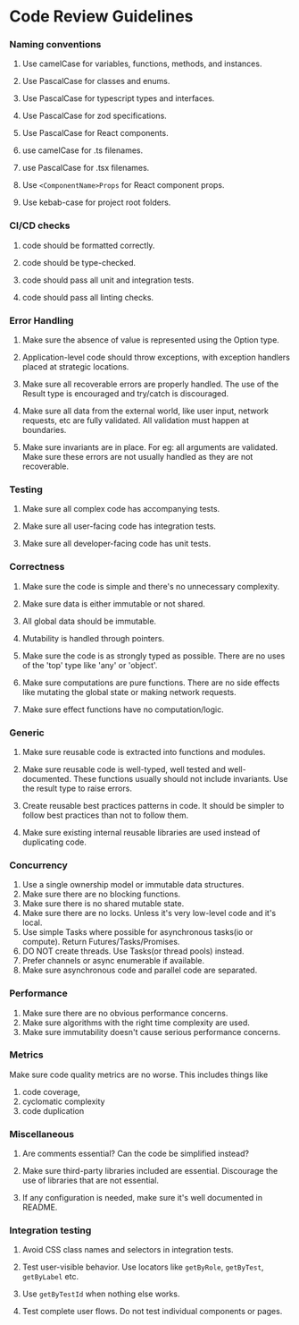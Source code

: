 # Code Review Guidelines

### Naming conventions

1. Use camelCase for variables, functions, methods, and instances.

2. Use PascalCase for classes and enums.

3. Use PascalCase for typescript types and interfaces.

4. Use PascalCase for zod specifications.

5. Use PascalCase for React components.

6. use camelCase for .ts filenames.

7. use PascalCase for .tsx filenames.

8. Use `<ComponentName>Props` for React component props.

9. Use kebab-case for project root folders.

### CI/CD checks

1.  code should be formatted correctly.

2.  code should be type-checked.

3.  code should pass all unit and integration tests.

4.  code should pass all linting checks.

### Error Handling

1. Make sure the absence of value is represented using the Option type.

2. Application-level code should throw exceptions, with exception handlers
   placed at strategic locations.

3. Make sure all recoverable errors are properly handled. The use of the Result
   type is encouraged and try/catch is discouraged.

4. Make sure all data from the external world, like user input, network
   requests, etc are fully validated. All validation must happen at boundaries.

5. Make sure invariants are in place. For eg: all arguments are validated. Make
   sure these errors are not usually handled as they are not recoverable.

### Testing

1.  Make sure all complex code has accompanying tests.

2.  Make sure all user-facing code has integration tests.

3.  Make sure all developer-facing code has unit tests.

### Correctness

1.  Make sure the code is simple and there's no unnecessary complexity.

2.  Make sure data is either immutable or not shared.

3.  All global data should be immutable.

4.  Mutability is handled through pointers.

5.  Make sure the code is as strongly typed as possible. There are no uses of
    the 'top' type like 'any' or 'object'.
6.  Make sure computations are pure functions. There are no side effects like
    mutating the global state or making network requests.

7.  Make sure effect functions have no computation/logic.

### Generic

1. Make sure reusable code is extracted into functions and modules.

2. Make sure reusable code is well-typed, well tested and well-documented. These
   functions usually should not include invariants. Use the result type to raise
   errors.

3. Create reusable best practices patterns in code. It should be simpler to
   follow best practices than not to follow them.

4. Make sure existing internal reusable libraries are used instead of
   duplicating code.

### Concurrency

1. Use a single ownership model or immutable data structures.
2. Make sure there are no blocking functions.
3. Make sure there is no shared mutable state.
4. Make sure there are no locks. Unless it's very low-level code and it's local.
5. Use simple Tasks where possible for asynchronous tasks(io or compute). Return
   Futures/Tasks/Promises.
6. DO NOT create threads. Use Tasks(or thread pools) instead.
7. Prefer channels or async enumerable if available.
8. Make sure asynchronous code and parallel code are separated.

### Performance

1.  Make sure there are no obvious performance concerns.
2.  Make sure algorithms with the right time complexity are used.
3.  Make sure immutability doesn't cause serious performance concerns.

### Metrics

Make sure code quality metrics are no worse. This includes things like

1. code coverage,
2. cyclomatic complexity
3. code duplication

### Miscellaneous

1. Are comments essential? Can the code be simplified instead?

2. Make sure third-party libraries included are essential. Discourage the use of
   libraries that are not essential.

3. If any configuration is needed, make sure it's well documented in README.

### Integration testing

1. Avoid CSS class names and selectors in integration tests.

2. Test user-visible behavior. Use locators like `getByRole`, `getByTest`,
   `getByLabel` etc.

3. Use `getByTestId` when nothing else works.

4. Test complete user flows. Do not test individual components or pages.